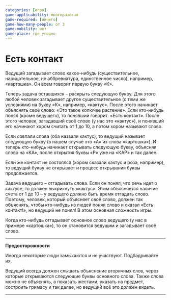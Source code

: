 ```yaml
---
categories: [игра]
game-applicability: многоразовая
game-required: [ничего]
game-how-many-people: от 3
game-mobility: нет
game-place: где угодно
---
```


# Есть контакт

Ведущий загадывает слово какое-нибудь (существительное, нарицательное, не аббревиатура, единственное число), например, «картошка». Он всем говорит первую букву «К».

Теперь задача оставшихся – раскрыть следующую букву. Для этого любой человек загадывает другое существительное (с теми же условиями) на букву «К», например, «кактус». После этого начинает объяснять своё слово: «Это такое колючее растение». Если кто-нибудь понял (кроме ведущего), то понявший говорит: «Есть контакт». После этого человек, загадавший своё слово (у нас это «кактус»), и понявший его начинают хором считать от 1 до 10, а потом хором называют слово.

Если совпали слова (оба назвали кактус), то ведущий называет следующую букву (в нашем случае это «А» из слова «картошка»). И теперь кто-нибудь начинает открывать следующую букву, объясняя слово на «КА», после открытия буквы «Р» уже на «КАР» и так далее.

Если же контакт не состоялся (хором сказали кактус и роза, например), то ведущий букву не открывает и процесс открывания буквы продолжается.

Задача ведущего – отгадывать слова. Если он понял, что речь идет о кактусе, то должен выкрикнуть «кактус». Этим объясняется наличие счета от 1 до 10 – у ведущего должно быть время отгадать слово. Поэтому, человек, который объясняет своё слово, должен так объяснять, чтобы кто-нибудь из людей понял слово и сказал «Есть контакт!», но ведущий не понял! В этом основная сложность игры.

Когда кто-нибудь отгадывает основное слово ведущего (у нас в примере «картошка»), то он становится ведущим и загадывает своё слово.

---

**Предосторожности** <!-- !warning -->

Иногда некоторые люди замыкаются и не участвуют.  Подбадривайте их.

Ведущий всегда должен слышать объяснение вторичных слов, через которые открываются следующие буквы основного слова. Также слова можно не объяснять, а показать жестами, указать на предмет, состроить гримасу и так далее, но ведущий всё это должен видеть.

---
